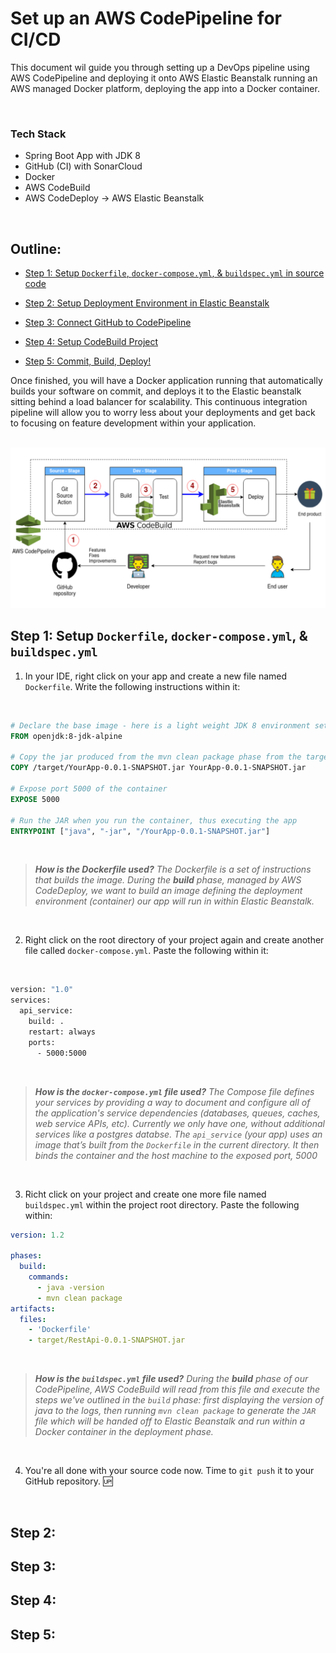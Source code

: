 # Set up an AWS CodePipeline for CI/CD
This document wil guide you through setting up a DevOps pipeline using AWS CodePipeline and deploying it onto AWS Elastic Beanstalk running an AWS managed Docker platform, deploying the app into a Docker container.

<br>

### Tech Stack
- Spring Boot App with JDK 8
- GitHub (CI) with SonarCloud
- Docker
- AWS CodeBuild
- AWS CodeDeploy -> AWS Elastic Beanstalk
 
<br>

## Outline:
- [Step 1: Setup `Dockerfile`, `docker-compose.yml`, & `buildspec.yml` in source code](#step1)

- [Step 2: Setup Deployment Environment in Elastic Beanstalk](#step2)
- [Step 3: Connect GitHub to CodePipeline](#step3)
- [Step 4: Setup CodeBuild Project](#step4)
- [Step 5: Commit, Build, Deploy!](#step5)

Once finished, you will have a Docker application running that automatically builds your software on commit, and deploys it to the Elastic beanstalk sitting behind a load balancer for scalability. This continuous integration pipeline will allow you to worry less about your deployments and get back to focusing on feature development within your application.

<br>

<img src="imgs/flow.png">

<br>

## Step 1: Setup `Dockerfile`, `docker-compose.yml`, & `buildspec.yml` <a name="step1"></a>

1. In your IDE, right click on your app and create a new file named `Dockerfile`.  Write the following instructions within it:

<br>

```Dockerfile
# Declare the base image - here is a light weight JDK 8 environment setup
FROM openjdk:8-jdk-alpine

# Copy the jar produced from the mvn clean package phase from the target to the inside of the container
COPY /target/YourApp-0.0.1-SNAPSHOT.jar YourApp-0.0.1-SNAPSHOT.jar

# Expose port 5000 of the container
EXPOSE 5000

# Run the JAR when you run the container, thus executing the app
ENTRYPOINT ["java", "-jar", "/YourApp-0.0.1-SNAPSHOT.jar"]
```

<br>

> ***How is the Dockerfile used?*** *The Dockerfile is a set of instructions that builds the image.* *During the **build** phase, managed by AWS CodeDeploy, we want to build an image defining the deployment environment (container) our app will run in within Elastic Beanstalk.*

<br>

2. Right click on the root directory of your project again and create another file called `docker-compose.yml`.  Paste the following within it:

<br>

```Dockerfile
version: "1.0"
services:
  api_service:
    build: .
    restart: always
    ports:
      - 5000:5000
```

<br>

> ***How is the `docker-compose.yml` file used?*** *The Compose file defines your services by providing a way to document and configure all of the application's service dependencies (databases, queues, caches, web service APIs, etc).  Currently we only have one, without additional services like a postgres databse. The `api_service` (your app)  uses an image that’s built from the `Dockerfile` in the current directory. It then binds the container and the host machine to the exposed port, 5000*

<br>

3. Richt click on your project and create one more file named `buildspec.yml` within the project root directory. Paste the following within:

```yml
version: 1.2

phases:
  build:
    commands:
      - java -version
      - mvn clean package
artifacts:
  files:
    - 'Dockerfile'
    - target/RestApi-0.0.1-SNAPSHOT.jar
```

<br>

> ***How is the `buildspec.yml` file used?*** *During the **build** phase of our CodePipeline, AWS CodeBuild will read from this file and execute the steps we've outlined in the `build` phase: first displaying the version of java to the logs, then running `mvn clean package` to generate the `JAR` file which will be handed off to Elastic Beanstalk and run within a Docker container in the deployment phase.*

<br>

4. You're all done with your source code now. Time to `git push` it to your GitHub repository. :up:

<br>

## Step 2: <a name="step2"></a>



## Step 3: <a name="step3"></a>

## Step 4: <a name="step4"></a>

## Step 5: <a name="step5"></a>
